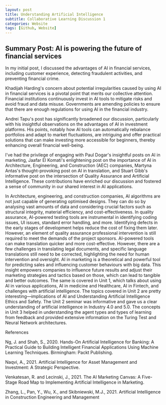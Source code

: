 ```yaml
---
layout: post
title: Understanding Artificial Intelligence
subtitle: Collaborative Learning Discussion 1 
categories: Website
tags: [Github, Website]
---
```

 
## Summary Post: AI is powering the future of financial services

In my initial post, I discussed the advantages of AI in financial services, including customer experience, detecting fraudulent activities, and preventing financial crime.

Khadijah Harding's concern about potential irregularities caused by using AI in financial services is a pivotal point that merits our collective attention. Financial institutions continuously invest in AI tools to mitigate risks and avoid fraud and data misuse. Governments are amending policies to ensure that there are enough regulations for using AI in the financial industry.

Andrei Tapu's post has significantly broadened our discussion, particularly with his insightful observations on the advantages of AI in investment platforms. His points, notably how AI tools can automatically rebalance portfolios and adapt to market fluctuations, are intriguing and offer practical solutions that can make investing more accessible for beginners, thereby enhancing overall financial well-being. 

I've had the privilege of engaging with Paul Dogar's insightful posts on AI in marketing, Jaafar El Komati's enlightening post on the importance of AI in Architecture, Engineering, and Construction (AEC) companies, Martyna Antas's thought-provoking post on AI in translation, and Stuart Gibb's informative post on the intersection of Quality Assurance and Artificial Intelligence. These contributions have enriched our discussion and fostered a sense of community in our shared interest in AI applications. 

In Architecture, engineering, and construction companies, AI algorithms are not just capable of generating optimised designs. They can do so by analysing vast amounts of data and considering crucial factors such as structural integrity, material efficiency, and cost-effectiveness.
In quality assurance, AI-powered testing tools are instrumental in identifying coding issues, UI issues, standard error handling, and more. Identifying defects in the early stages of development helps reduce the cost of fixing them later. However, an element of quality assurance professional intervention is still required to meet the demands of the project sponsors.
AI-powered tools can make translation quicker and more cost-effective. However, there are a few challenges in translating legal documents, and specific language translations still need to be corrected, highlighting the need for human intervention and oversight.
AI in marketing is a theoretical and powerful tool for predicting sales and influencing customer behaviours with big data. This insight empowers companies to influence future results and adjust their marketing strategies and tactics based on those, which can lead to tangible and better outcomes. 
The same is covered in Unit 1, which talks about using AI in various applications, AI in medicine and Healthcare, AI in Fintech, and challenges with artificial intelligence. The topics covered in Unit 2 are pretty interesting—implications of AI and Understanding Artificial Intelligence Ethics and Safety. The Unit 2 seminar was informative and gave us a clear understanding of artificial intelligence in Industry 4.0 and 5.0. The concepts in Unit 3 helped in understanding the agent types and types of learning from feedback and provided extensive information on the Turing Test and Neural Network architectures.

References

Ng, J. and Shah, S., 2020. Hands-On Artificial Intelligence for Banking: A Practical Guide to Building Intelligent Financial Applications Using Machine Learning Techniques. Birmingham: Packt Publishing. 

Naqvi, A., 2021. Artificial Intelligence for Asset Management and Investment: A Strategic Perspective. 

Venkatesan, R. and Lecinski, J., 2021. The AI Marketing Canvas: A Five-Stage Road Map to Implementing Artificial Intelligence in Marketing.

Zhang, L., Pan, Y., Wu, X., and Skibniewski, M.J., 2021. Artificial Intelligence in Construction Engineering and Management
